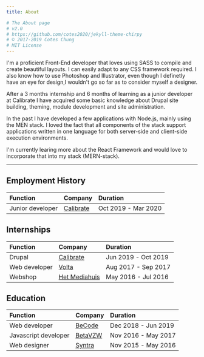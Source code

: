 ```yaml
---
title: About

# The About page
# v2.0
# https://github.com/cotes2020/jekyll-theme-chirpy
# © 2017-2019 Cotes Chung
# MIT License
---
```


I'm a proficient Front-End developer that loves using SASS to compile and create beautiful layouts. I can easily adapt to any CSS framework required. I also know how to use Photoshop and Illustrator, even though I definetly have an eye for design,I wouldn't go so far as to consider myself a designer.

After a 3 months internship and 6 months of learning as a junior developer at Calibrate I have acquired some basic knowledge about Drupal site building, theming, module development and site administration.

In the past I have developed a few applications with Node.js, mainly using the MEN stack. I loved the fact that all components of the stack support applications written in one language for both server-side and client-side execution environments.

I'm currently learing more about the React Framework and would love to incorporate that into my stack (MERN-stack).

***

## Employment History

|Function|Company|Duration|
|:---|:--|:---|
|Junior developer | [Calibrate](https://www.calibrate.be/)  | Oct 2019 - Mar 2020

## Internships

|Function|Company|Duration|
|:---|:--|:---|
|Drupal | [Calibrate](https://www.calibrate.be/)  | Jun 2019 - Oct 2019
|Web developer | [Volta](https://www.volta.be/)   | Aug 2017 - Sep 2017
|Webshop| [Het Mediahuis](https://www.mediahuis.be/)     | May 2016 - Jul 2016

## Education

|Function|Company|Duration|
|:---|:--|:---|
|Web developer | [BeCode](https://www.becode.org/) | Dec 2018 - Jun 2019
|Javascript developer | [BetaVZW](http://www.betavzw.org/) | Nov 2016 - May 2017
|Web designer | [Syntra](http://www.betavzw.org/)  | Nov 2015 - May 2016